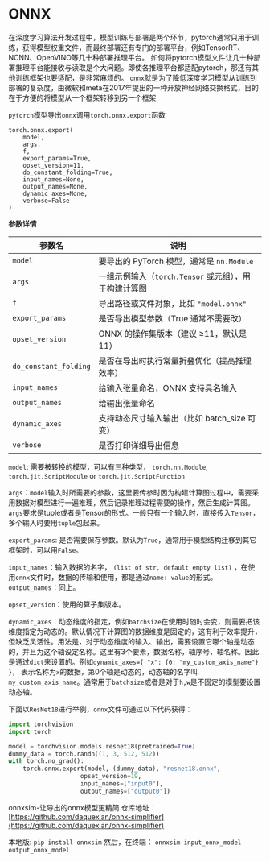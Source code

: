 # ONNX

在深度学习算法开发过程中，模型训练与部署是两个环节，pytorch通常只用于训练，获得模型权重文件，而最终部署还有专门的部署平台，例如TensorRT、NCNN、OpenVINO等几十种部署推理平台。
如何将pytorch模型文件让几十种部署推理平台能接收与读取是个大问题。即使各推理平台都适配pytorch，那还有其他训练框架也要适配，是非常麻烦的。
`onnx`就是为了降低深度学习模型从训练到部署的复杂度，由微软和meta在2017年提出的一种开放神经网络交换格式，目的在于方便的将模型从一个框架转移到另一个框架


`pytorch`模型导出`onnx`调用`torch.onnx.export`函数
```
torch.onnx.export(
    model,
    args,
    f,
    export_params=True,
    opset_version=11,
    do_constant_folding=True,
    input_names=None,
    output_names=None,
    dynamic_axes=None,
    verbose=False
)
```
**参数详情**

| 参数名                   | 说明                                 |
| --------------------- | ---------------------------------- |
| `model`               | 要导出的 PyTorch 模型，通常是 `nn.Module`    |
| `args`                | 一组示例输入（`torch.Tensor` 或元组），用于构建计算图 |
| `f`                   | 导出路径或文件对象，比如 `"model.onnx"`        |
| `export_params`       | 是否导出模型参数（True 通常不需要改）              |
| `opset_version`       | ONNX 的操作集版本（建议 ≥11，默认是 11）         |
| `do_constant_folding` | 是否在导出时执行常量折叠优化（提高推理效率）             |
| `input_names`         | 给输入张量命名，ONNX 支持具名输入                |
| `output_names`        | 给输出张量命名                            |
| `dynamic_axes`        | 支持动态尺寸输入输出（比如 batch\_size 可变）      |
| `verbose`             | 是否打印详细导出信息                         |


`model`: 需要被转换的模型，可以有三种类型， `torch.nn.Module`, `torch.jit.ScriptModule` or `torch.jit.ScriptFunction`

`args`：`model`输入时所需要的参数，这里要传参时因为构建计算图过程中，需要采用数据对模型进行一遍推理，然后记录推理过程需要的操作，然后生成计算图。`args`要求是tuple或者是Tensor的形式。一般只有一个输入时，直接传入`Tensor`，多个输入时要用`tuple`包起来。

`export_params`: 是否需要保存参数。默认为`True`，通常用于模型结构迁移到其它框架时，可以用`False`。

`input_names`：输入数据的名字， `(list of str, default empty list)` ，在使用`onnx`文件时，数据的传输和使用，都是通过`name: value`的形式。
`output_names`：同上。

`opset_version`：使用的算子集版本。

`dynamic_axes`：动态维度的指定，例如`batchsize`在使用时随时会变，则需要把该维度指定为动态的。默认情况下计算图的数据维度是固定的，这有利于效率提升，但缺乏灵活性。用法是，对于动态维度的输入、输出，需要设置它哪个轴是动态的，并且为这个轴设定名称。这里有3个要素，数据名称，轴序号，轴名称。因此是通过`dict`来设置的。例如`dynamic_axes={ "x": {0: "my_custom_axis_name"} }`， 表示名称为`x`的数据，第0个轴是动态的，动态轴的名字叫`my_custom_axis_name`。通常用于`batchsize`或者是对于`h,w`是不固定的模型要设置动态轴。

下面以`ResNet18`进行举例，`onnx`文件可通过以下代码获得：
```python
import torchvision
import torch

model = torchvision.models.resnet18(pretrained=True)
dummy_data = torch.randn((1, 3, 512, 512))
with torch.no_grad():
    torch.onnx.export(model, (dummy_data), "resnet18.onnx",
                    opset_version=19,
                    input_names=["input0"],
                    output_names=["output0"])

```


onnxsim-让导出的onnx模型更精简
仓库地址： [https://github.com/daquexian/onnx-simplifier](https://github.com/daquexian/onnx-simplifier)

本地版:
`pip install onnxsim`
然后，在终端：
`onnxsim input_onnx_model output_onnx_model`


